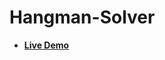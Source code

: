 # Hangman-Solver

* **[Live Demo][live-demo]**

[live-demo]: http://wsmars.github.io/Hangman-Solver/
